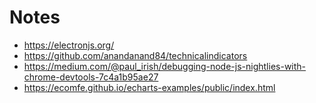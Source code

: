 # Notes

- https://electronjs.org/
- https://github.com/anandanand84/technicalindicators
- https://medium.com/@paul_irish/debugging-node-js-nightlies-with-chrome-devtools-7c4a1b95ae27
- https://ecomfe.github.io/echarts-examples/public/index.html
